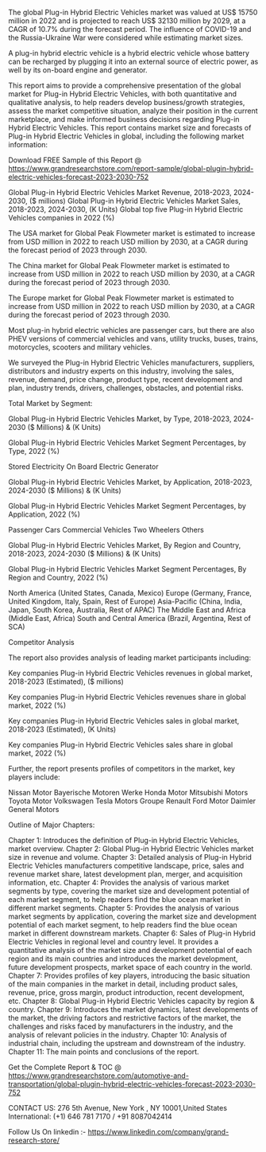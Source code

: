
The global Plug-in Hybrid Electric Vehicles market was valued at US$ 15750 million in 2022 and is projected to reach US$ 32130 million by 2029, at a CAGR of 10.7% during the forecast period. The influence of COVID-19 and the Russia-Ukraine War were considered while estimating market sizes.

A plug-in hybrid electric vehicle is a hybrid electric vehicle whose battery can be recharged by plugging it into an external source of electric power, as well by its on-board engine and generator.

This report aims to provide a comprehensive presentation of the global market for Plug-in Hybrid Electric Vehicles, with both quantitative and qualitative analysis, to help readers develop business/growth strategies, assess the market competitive situation, analyze their position in the current marketplace, and make informed business decisions regarding Plug-in Hybrid Electric Vehicles. This report contains market size and forecasts of Plug-in Hybrid Electric Vehicles in global, including the following market information:

Download FREE Sample of this Report @ https://www.grandresearchstore.com/report-sample/global-plugin-hybrid-electric-vehicles-forecast-2023-2030-752

Global Plug-in Hybrid Electric Vehicles Market Revenue, 2018-2023, 2024-2030, ($ millions)
Global Plug-in Hybrid Electric Vehicles Market Sales, 2018-2023, 2024-2030, (K Units)
Global top five Plug-in Hybrid Electric Vehicles companies in 2022 (%)

The USA market for Global Peak Flowmeter market is estimated to increase from USD million in 2022 to reach USD million by 2030, at a CAGR during the forecast period of 2023 through 2030.

The China market for Global Peak Flowmeter market is estimated to increase from USD million in 2022 to reach USD million by 2030, at a CAGR during the forecast period of 2023 through 2030.

The Europe market for Global Peak Flowmeter market is estimated to increase from USD million in 2022 to reach USD million by 2030, at a CAGR during the forecast period of 2023 through 2030.

Most plug-in hybrid electric vehicles are passenger cars, but there are also PHEV versions of commercial vehicles and vans, utility trucks, buses, trains, motorcycles, scooters and military vehicles.

We surveyed the Plug-in Hybrid Electric Vehicles manufacturers, suppliers, distributors and industry experts on this industry, involving the sales, revenue, demand, price change, product type, recent development and plan, industry trends, drivers, challenges, obstacles, and potential risks.

Total Market by Segment:

Global Plug-in Hybrid Electric Vehicles Market, by Type, 2018-2023, 2024-2030 ($ Millions) & (K Units)

Global Plug-in Hybrid Electric Vehicles Market Segment Percentages, by Type, 2022 (%)

Stored Electricity
On Board Electric Generator

Global Plug-in Hybrid Electric Vehicles Market, by Application, 2018-2023, 2024-2030 ($ Millions) & (K Units)

Global Plug-in Hybrid Electric Vehicles Market Segment Percentages, by Application, 2022 (%)

Passenger Cars
Commercial Vehicles
Two Wheelers
Others

Global Plug-in Hybrid Electric Vehicles Market, By Region and Country, 2018-2023, 2024-2030 ($ Millions) & (K Units)

Global Plug-in Hybrid Electric Vehicles Market Segment Percentages, By Region and Country, 2022 (%)

North America (United States, Canada, Mexico)
Europe (Germany, France, United Kingdom, Italy, Spain, Rest of Europe)
Asia-Pacific (China, India, Japan, South Korea, Australia, Rest of APAC)
The Middle East and Africa (Middle East, Africa)
South and Central America (Brazil, Argentina, Rest of SCA)

Competitor Analysis

The report also provides analysis of leading market participants including:

Key companies Plug-in Hybrid Electric Vehicles revenues in global market, 2018-2023 (Estimated), ($ millions)

Key companies Plug-in Hybrid Electric Vehicles revenues share in global market, 2022 (%)

Key companies Plug-in Hybrid Electric Vehicles sales in global market, 2018-2023 (Estimated), (K Units)

Key companies Plug-in Hybrid Electric Vehicles sales share in global market, 2022 (%)

Further, the report presents profiles of competitors in the market, key players include:

Nissan Motor
Bayerische Motoren Werke
Honda Motor
Mitsubishi Motors
Toyota Motor
Volkswagen
Tesla Motors
Groupe Renault
Ford Motor
Daimler
General Motors

Outline of Major Chapters:

Chapter 1: Introduces the definition of Plug-in Hybrid Electric Vehicles, market overview.
Chapter 2: Global Plug-in Hybrid Electric Vehicles market size in revenue and volume.
Chapter 3: Detailed analysis of Plug-in Hybrid Electric Vehicles manufacturers competitive landscape, price, sales and revenue market share, latest development plan, merger, and acquisition information, etc.
Chapter 4: Provides the analysis of various market segments by type, covering the market size and development potential of each market segment, to help readers find the blue ocean market in different market segments.
Chapter 5: Provides the analysis of various market segments by application, covering the market size and development potential of each market segment, to help readers find the blue ocean market in different downstream markets.
Chapter 6: Sales of Plug-in Hybrid Electric Vehicles in regional level and country level. It provides a quantitative analysis of the market size and development potential of each region and its main countries and introduces the market development, future development prospects, market space of each country in the world.
Chapter 7: Provides profiles of key players, introducing the basic situation of the main companies in the market in detail, including product sales, revenue, price, gross margin, product introduction, recent development, etc.
Chapter 8: Global Plug-in Hybrid Electric Vehicles capacity by region & country.
Chapter 9: Introduces the market dynamics, latest developments of the market, the driving factors and restrictive factors of the market, the challenges and risks faced by manufacturers in the industry, and the analysis of relevant policies in the industry.
Chapter 10: Analysis of industrial chain, including the upstream and downstream of the industry.
Chapter 11: The main points and conclusions of the report.

Get the Complete Report & TOC @ https://www.grandresearchstore.com/automotive-and-transportation/global-plugin-hybrid-electric-vehicles-forecast-2023-2030-752

CONTACT US:
276 5th Avenue, New York , NY 10001,United States
International: (+1) 646 781 7170 / +91 8087042414

Follow Us On linkedin :- https://www.linkedin.com/company/grand-research-store/
